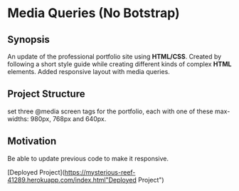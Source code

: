 # Media Queries (No Botstrap)
## Synopsis

An update of the professional portfolio site using **HTML/CSS**. Created by following a short style guide while creating different kinds of complex **HTML** elements. Added responsive layout with media queries. 

## Project Structure

set three @media screen tags for the portfolio, each with one of these max-widths: 980px, 768px and 640px.

## Motivation

Be able to update previous code to make it responsive. 

[Deployed Project](https://mysterious-reef-41289.herokuapp.com/index.html"Deployed Project")
